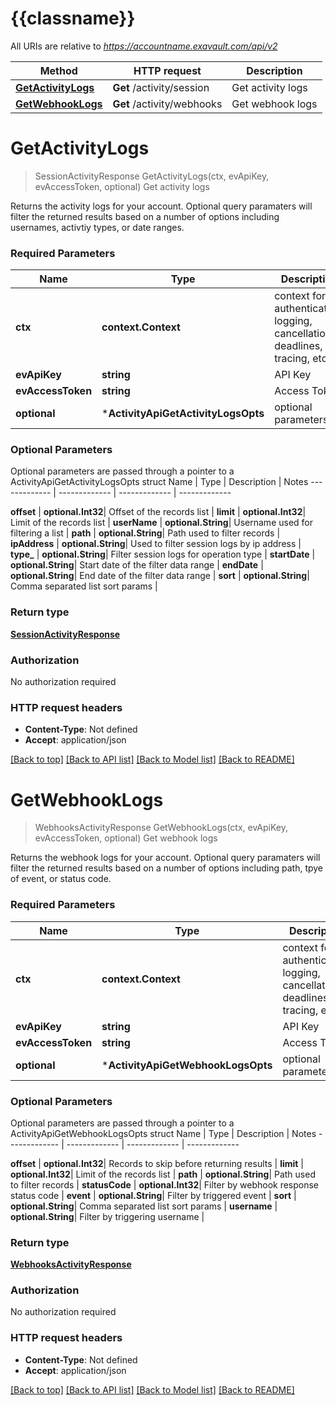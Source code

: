 # {{classname}}

All URIs are relative to *https://accountname.exavault.com/api/v2*

Method | HTTP request | Description
------------- | ------------- | -------------
[**GetActivityLogs**](ActivityApi.md#GetActivityLogs) | **Get** /activity/session | Get activity logs
[**GetWebhookLogs**](ActivityApi.md#GetWebhookLogs) | **Get** /activity/webhooks | Get webhook logs

# **GetActivityLogs**
> SessionActivityResponse GetActivityLogs(ctx, evApiKey, evAccessToken, optional)
Get activity logs

Returns the activity logs for your account. Optional query paramaters will filter the returned results based on a number of options including usernames, activtiy types, or date ranges. 

### Required Parameters

Name | Type | Description  | Notes
------------- | ------------- | ------------- | -------------
 **ctx** | **context.Context** | context for authentication, logging, cancellation, deadlines, tracing, etc.
  **evApiKey** | **string**| API Key | 
  **evAccessToken** | **string**| Access Token | 
 **optional** | ***ActivityApiGetActivityLogsOpts** | optional parameters | nil if no parameters

### Optional Parameters
Optional parameters are passed through a pointer to a ActivityApiGetActivityLogsOpts struct
Name | Type | Description  | Notes
------------- | ------------- | ------------- | -------------


 **offset** | **optional.Int32**| Offset of the records list | 
 **limit** | **optional.Int32**| Limit of the records list | 
 **userName** | **optional.String**| Username used for filtering a list | 
 **path** | **optional.String**| Path used to filter records | 
 **ipAddress** | **optional.String**| Used to filter session logs by ip address | 
 **type_** | **optional.String**| Filter session logs for operation type | 
 **startDate** | **optional.String**| Start date of the filter data range | 
 **endDate** | **optional.String**| End date of the filter data range | 
 **sort** | **optional.String**| Comma separated list sort params | 

### Return type

[**SessionActivityResponse**](SessionActivityResponse.md)

### Authorization

No authorization required

### HTTP request headers

 - **Content-Type**: Not defined
 - **Accept**: application/json

[[Back to top]](#) [[Back to API list]](../README.md#documentation-for-api-endpoints) [[Back to Model list]](../README.md#documentation-for-models) [[Back to README]](../README.md)

# **GetWebhookLogs**
> WebhooksActivityResponse GetWebhookLogs(ctx, evApiKey, evAccessToken, optional)
Get webhook logs

Returns the webhook logs for your account. Optional query paramaters will filter the returned results based on a number of options including path, tpye of event, or status code. 

### Required Parameters

Name | Type | Description  | Notes
------------- | ------------- | ------------- | -------------
 **ctx** | **context.Context** | context for authentication, logging, cancellation, deadlines, tracing, etc.
  **evApiKey** | **string**| API Key | 
  **evAccessToken** | **string**| Access Token | 
 **optional** | ***ActivityApiGetWebhookLogsOpts** | optional parameters | nil if no parameters

### Optional Parameters
Optional parameters are passed through a pointer to a ActivityApiGetWebhookLogsOpts struct
Name | Type | Description  | Notes
------------- | ------------- | ------------- | -------------


 **offset** | **optional.Int32**| Records to skip before returning results | 
 **limit** | **optional.Int32**| Limit of the records list | 
 **path** | **optional.String**| Path used to filter records | 
 **statusCode** | **optional.Int32**| Filter by webhook response status code | 
 **event** | **optional.String**| Filter by triggered event | 
 **sort** | **optional.String**| Comma separated list sort params | 
 **username** | **optional.String**| Filter by triggering username | 

### Return type

[**WebhooksActivityResponse**](WebhooksActivityResponse.md)

### Authorization

No authorization required

### HTTP request headers

 - **Content-Type**: Not defined
 - **Accept**: application/json

[[Back to top]](#) [[Back to API list]](../README.md#documentation-for-api-endpoints) [[Back to Model list]](../README.md#documentation-for-models) [[Back to README]](../README.md)

